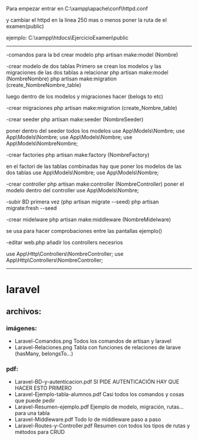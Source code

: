 Para empezar entrar en C:\xampp\apache\conf\httpd.conf

y cambiar el httpd en la linea 250 mas o menos
poner la ruta de el examen(public)

ejemplo: C:\xampp\htdocs\EjercicioExamen\public

---

-comandos para la bd
crear modelo
php artisan make:model (Nombre)

-crear modelo de dos tablas
Primero se crean los modelos y las migraciones de las dos tablas a relacionar
php artisan make:model (NombreNombre)
php artisan make:migration (create_NombreNombre_table)

luego dentro de los modelos y migraciones hacer (belogs to etc)

-crear migraciones
php artisan make:migration (create_Nombre_table)

-crear seeder
php artisan make:seeder (NombreSeeder)

poner dentro del seeder todos los modelos
use App\Models\Nombre;
use App\Models\Nombre;
use App\Models\Nombre;
use App\Models\NombreNombre;

-crear factories
php artisan make:factory (NombreFactory)

en el factori de las tablas combinadas hay que poner los modelos de las dos tablas
use App\Models\Nombre;
use App\Models\Nombre;

-crear controller
php artisan make:controller (NombreController)
poner el modelo dentro del controller
use App\Models\Nombre;

-subir BD
primera vez (php artisan migrate --seed)
php artisan migrate:fresh --seed

-crear midelware
php artisan make:middleware (NombreMidelware)

se usa para hacer comprobaciones entre las pantallas
ejemplo()

-editar web.php
añadir los controllers necesrios

use App\Http\Controllers\NombreController;
use App\Http\Controllers\NombreController;

---

# laravel

## archivos:

### imágenes:

-   Laravel-Comandos.png
    Todos los comandos de artisan y laravel
-   Laravel-Relaciones.png
    Tabla con funciones de relaciones de larave (hasMany, belongsTo...)

### pdf:

-   Laravel-BD-y-autenticacion.pdf
    SI PIDE AUTENTICACIÓN HAY QUE HACER ESTO PRIMERO
-   Laravel-Ejemplo-tabla-alumnos.pdf
    Casi todos los comandos y cosas que puede pedir
-   Laravel-Resumen-ejemplo.pdf
    Ejemplo de modelo, migración, rutas... para una tabla
-   Laravel-Middleware.pdf
    Todo lo de middleware paso a paso
-   Laravel-Routes-y-Controller.pdf
    Resumen con todos los tipos de rutas y métodos para CRUD

